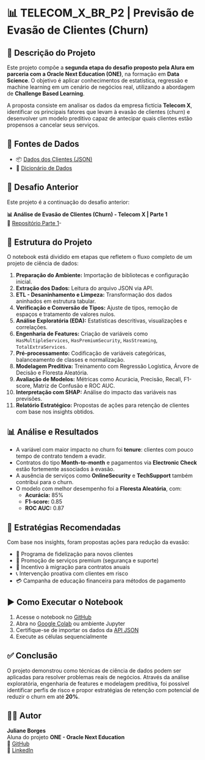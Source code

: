 # 📊 TELECOM_X_BR_P2 | Previsão de Evasão de Clientes (Churn)

## 📌 Descrição do Projeto

Este projeto compõe a **segunda etapa do desafio proposto pela Alura em parceria com a Oracle Next Education (ONE)**, na formação em **Data Science**. O objetivo é aplicar conhecimentos de estatística, regressão e machine learning em um cenário de negócios real, utilizando a abordagem de **Challenge Based Learning**.

A proposta consiste em analisar os dados da empresa fictícia **Telecom X**, identificar os principais fatores que levam à evasão de clientes (churn) e desenvolver um modelo preditivo capaz de antecipar quais clientes estão propensos a cancelar seus serviços.

## 🔗 Fontes de Dados

- 📦 [Dados dos Clientes (JSON)](https://github.com/ingridcristh/challenge2-data-science/blob/main/TelecomX_Data.json)
- 📘 [Dicionário de Dados](https://github.com/ingridcristh/challenge2-data-science/tree/main)

## 🔗 Desafio Anterior

Este projeto é a continuação do desafio anterior:

**📊 Análise de Evasão de Clientes (Churn) - Telecom X | Parte 1**  
🔗 [Repositório Parte 1](https://github.com/JULIANNEBBORGES/CHALLENGE_TELECOM_X_BR-)- 

## 🧠 Estrutura do Projeto

O notebook está dividido em etapas que refletem o fluxo completo de um projeto de ciência de dados:

1. **Preparação do Ambiente:** Importação de bibliotecas e configuração inicial.
2. **Extração dos Dados:** Leitura do arquivo JSON via API.
3. **ETL - Desaninhamento e Limpeza:** Transformação dos dados aninhados em estrutura tabular.
4. **Verificação e Conversão de Tipos:** Ajuste de tipos, remoção de espaços e tratamento de valores nulos.
5. **Análise Exploratória (EDA):** Estatísticas descritivas, visualizações e correlações.
6. **Engenharia de Features:** Criação de variáveis como `HasMultipleServices`, `HasPremiumSecurity`, `HasStreaming`, `TotalExtraServices`.
7. **Pré-processamento:** Codificação de variáveis categóricas, balanceamento de classes e normalização.
8. **Modelagem Preditiva:** Treinamento com Regressão Logística, Árvore de Decisão e Floresta Aleatória.
9. **Avaliação de Modelos:** Métricas como Acurácia, Precisão, Recall, F1-score, Matriz de Confusão e ROC AUC.
10. **Interpretação com SHAP:** Análise do impacto das variáveis nas previsões.
11. **Relatório Estratégico:** Propostas de ações para retenção de clientes com base nos insights obtidos.

## 📊 Análise e Resultados

- A variável com maior impacto no churn foi **tenure**: clientes com pouco tempo de contrato tendem a evadir.
- Contratos do tipo **Month-to-month** e pagamentos via **Electronic Check** estão fortemente associados à evasão.
- A ausência de serviços como **OnlineSecurity** e **TechSupport** também contribui para o churn.
- O modelo com melhor desempenho foi a **Floresta Aleatória**, com:
  - **Acurácia:** 85%
  - **F1-score:** 0.85
  - **ROC AUC:** 0.87

## 🧭 Estratégias Recomendadas

Com base nos insights, foram propostas ações para redução da evasão:

- 🎁 Programa de fidelização para novos clientes
- 🔐 Promoção de serviços premium (segurança e suporte)
- 📄 Incentivo à migração para contratos anuais
- 📞 Intervenção proativa com clientes em risco
- 💳 Campanha de educação financeira para métodos de pagamento

## ▶️ Como Executar o Notebook

1. Acesse o notebook no [GitHub](https://github.com/JULIANNEBBORGES/TELECOM_X_BR_P2/blob/main/Telecom_X_%7C_Previs%C3%A3o_de_Evas%C3%A3o_de_Clientes_(Churn)_Parte_2_.ipynb)
2. Abra no [Google Colab](https://colab.research.google.com/) ou ambiente Jupyter
3. Certifique-se de importar os dados da [API JSON](https://github.com/ingridcristh/challenge2-data-science/blob/main/TelecomX_Data.json)
4. Execute as células sequencialmente

## ✅ Conclusão

O projeto demonstrou como técnicas de ciência de dados podem ser aplicadas para resolver problemas reais de negócios. Através da análise exploratória, engenharia de features e modelagem preditiva, foi possível identificar perfis de risco e propor estratégias de retenção com potencial de reduzir o churn em até **20%**.

## 👩‍💻 Autor

**Juliane Borges**  
Aluna do projeto **ONE - Oracle Next Education**  
💼 [GitHub](http://github.com/JULIANNEBBORGES)  
📎 [LinkedIn](https://www.linkedin.com/in/julianebb)





